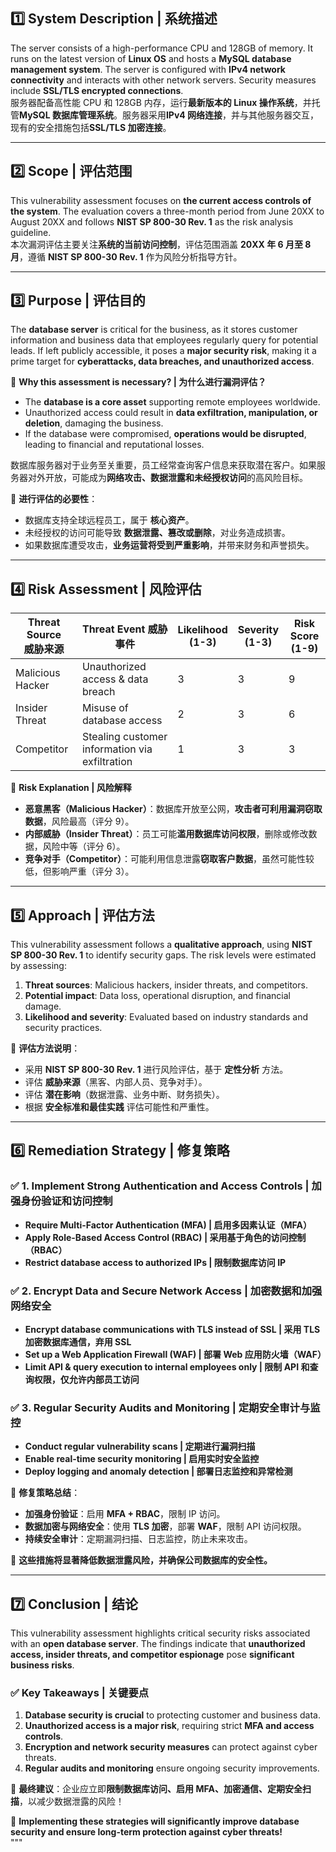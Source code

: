 ## **1️⃣ System Description | 系统描述**  
The server consists of a high-performance CPU and 128GB of memory. It runs on the latest version of **Linux OS** and hosts a **MySQL database management system**. The server is configured with **IPv4 network connectivity** and interacts with other network servers. Security measures include **SSL/TLS encrypted connections**.  
服务器配备高性能 CPU 和 128GB 内存，运行**最新版本的 Linux 操作系统**，并托管**MySQL 数据库管理系统**。服务器采用**IPv4 网络连接**，并与其他服务器交互，现有的安全措施包括**SSL/TLS 加密连接**。  

---  

## **2️⃣ Scope | 评估范围**  
This vulnerability assessment focuses on **the current access controls of the system**. The evaluation covers a three-month period from June 20XX to August 20XX and follows **NIST SP 800-30 Rev. 1** as the risk analysis guideline.  
本次漏洞评估主要关注**系统的当前访问控制**，评估范围涵盖 **20XX 年 6 月至 8 月**，遵循 **NIST SP 800-30 Rev. 1** 作为风险分析指导方针。  

---  

## **3️⃣ Purpose | 评估目的**  
The **database server** is critical for the business, as it stores customer information and business data that employees regularly query for potential leads. If left publicly accessible, it poses a **major security risk**, making it a prime target for **cyberattacks, data breaches, and unauthorized access**.  

📌 **Why this assessment is necessary? | 为什么进行漏洞评估？**  
- The **database is a core asset** supporting remote employees worldwide.  
- Unauthorized access could result in **data exfiltration, manipulation, or deletion**, damaging the business.  
- If the database were compromised, **operations would be disrupted**, leading to financial and reputational losses.  

数据库服务器对于业务至关重要，员工经常查询客户信息来获取潜在客户。如果服务器对外开放，可能成为**网络攻击、数据泄露和未经授权访问**的高风险目标。  

📌 **进行评估的必要性**：  
- 数据库支持全球远程员工，属于 **核心资产**。  
- 未经授权的访问可能导致 **数据泄露、篡改或删除**，对业务造成损害。  
- 如果数据库遭受攻击，**业务运营将受到严重影响**，并带来财务和声誉损失。  

---  

## **4️⃣ Risk Assessment | 风险评估**  
| **Threat Source<br>威胁来源**  | **Threat Event 威胁事件** | **Likelihood<br>(1-3)** | **Severity <br>(1-3)**  | **Risk Score <br>(1-9)** |
|----------------|------------|----------------|------------|----------------|
| Malicious Hacker | Unauthorized access & data breach | 3 | 3 | 9 |
| Insider Threat | Misuse of database access | 2 | 3 | 6 |
| Competitor | Stealing customer information via exfiltration | 1 | 3 | 3 |

📌 **Risk Explanation | 风险解释**  
- **恶意黑客（Malicious Hacker）**：数据库开放至公网，**攻击者可利用漏洞窃取数据**，风险最高（评分 9）。  
- **内部威胁（Insider Threat）**：员工可能**滥用数据库访问权限**，删除或修改数据，风险中等（评分 6）。  
- **竞争对手（Competitor）**：可能利用信息泄露**窃取客户数据**，虽然可能性较低，但影响严重（评分 3）。  

---  

## **5️⃣ Approach | 评估方法**  
This vulnerability assessment follows a **qualitative approach**, using **NIST SP 800-30 Rev. 1** to identify security gaps. The risk levels were estimated by assessing:  
1. **Threat sources**: Malicious hackers, insider threats, and competitors.  
2. **Potential impact**: Data loss, operational disruption, and financial damage.  
3. **Likelihood and severity**: Evaluated based on industry standards and security practices.  

📌 **评估方法说明**：  
- 采用 **NIST SP 800-30 Rev. 1** 进行风险评估，基于 **定性分析** 方法。  
- 评估 **威胁来源**（黑客、内部人员、竞争对手）。  
- 评估 **潜在影响**（数据泄露、业务中断、财务损失）。  
- 根据 **安全标准和最佳实践** 评估可能性和严重性。  

---  

## **6️⃣ Remediation Strategy | 修复策略**  
### **✅ 1. Implement Strong Authentication and Access Controls | 加强身份验证和访问控制**  
- **Require Multi-Factor Authentication (MFA) | 启用多因素认证（MFA）**  
- **Apply Role-Based Access Control (RBAC) | 采用基于角色的访问控制（RBAC）**  
- **Restrict database access to authorized IPs | 限制数据库访问 IP**  

### **✅ 2. Encrypt Data and Secure Network Access | 加密数据和加强网络安全**  
- **Encrypt database communications with TLS instead of SSL | 采用 TLS 加密数据库通信，弃用 SSL**  
- **Set up a Web Application Firewall (WAF) | 部署 Web 应用防火墙（WAF）**  
- **Limit API & query execution to internal employees only | 限制 API 和查询权限，仅允许内部员工访问**  

### **✅ 3. Regular Security Audits and Monitoring | 定期安全审计与监控**  
- **Conduct regular vulnerability scans | 定期进行漏洞扫描**  
- **Enable real-time security monitoring | 启用实时安全监控**  
- **Deploy logging and anomaly detection | 部署日志监控和异常检测**  

📌 **修复策略总结**：  
- **加强身份验证**：启用 **MFA + RBAC**，限制 IP 访问。  
- **数据加密与网络安全**：使用 **TLS 加密**，部署 **WAF**，限制 API 访问权限。  
- **持续安全审计**：定期漏洞扫描、日志监控，防止未来攻击。  

🚀 **这些措施将显著降低数据泄露风险，并确保公司数据库的安全性。**  

---  

## **7️⃣ Conclusion | 结论**  
This vulnerability assessment highlights critical security risks associated with an **open database server**. The findings indicate that **unauthorized access, insider threats, and competitor espionage** pose **significant business risks**.  

### **✅ Key Takeaways | 关键要点**  
1. **Database security is crucial** to protecting customer and business data.  
2. **Unauthorized access is a major risk**, requiring strict **MFA and access controls**.  
3. **Encryption and network security measures** can protect against cyber threats.  
4. **Regular audits and monitoring** ensure ongoing security improvements.  

📌 **最终建议**：企业应立即**限制数据库访问、启用 MFA、加密通信、定期安全扫描**，以减少数据泄露的风险！  

🚀 **Implementing these strategies will significantly improve database security and ensure long-term protection against cyber threats!**  
"""
